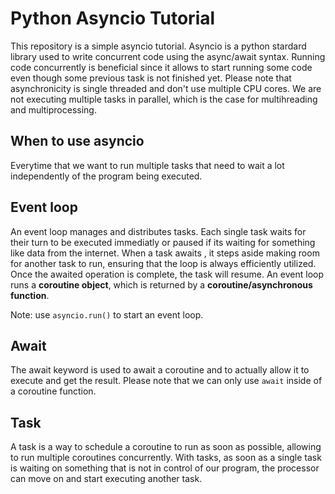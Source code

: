 # Python Asyncio Tutorial
This repository is a simple asyncio tutorial. Asyncio is a python stardard library used to write concurrent code using the async/await syntax.
Running code concurrently is beneficial since it allows to start running some code even though some previous task is not finished yet. 
Please note that asynchronicity is single threaded and don't use multiple CPU cores. We are not executing multiple tasks in parallel, which is the case for multihreading and multiprocessing. 

## When to use asyncio
Everytime that we want to run multiple tasks that need to wait a lot independently of the program being executed. 

## Event loop
An event loop manages and distributes tasks. Each single task waits for their turn to be executed immediatly or paused if its waiting for something like data from the internet. When a task awaits , it steps aside making room for another task to run, ensuring that the loop is always efficiently utilized. Once the awaited operation is complete, the task will resume. An event loop runs a **coroutine object**, which is returned by a **coroutine/asynchronous function**.

Note: use ```asyncio.run()``` to start an event loop.

## Await
The await keyword is used to await a coroutine and to actually allow it to execute and get the result. Please note that we can only use ```await``` inside of a coroutine function. 

## Task
A task is a way to schedule a coroutine to run as soon as possible, allowing to run multiple coroutines concurrently. With tasks, as soon as a single task is waiting on something that is not in control of our program, the processor can move on and start executing another task. 


